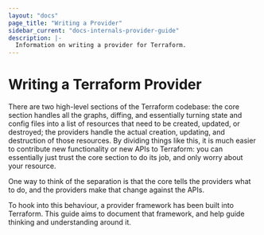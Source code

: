 ```yaml
---
layout: "docs"
page_title: "Writing a Provider"
sidebar_current: "docs-internals-provider-guide"
description: |-
  Information on writing a provider for Terraform.
---
```


# Writing a Terraform Provider
There are two high-level sections of the Terraform codebase: the core section handles all the graphs, diffing, and essentially turning state and config files into a list of resources that need to be created, updated, or destroyed; the providers handle the actual creation, updating, and destruction of those resources. By dividing things like this, it is much easier to contribute new functionality or new APIs to Terraform: you can essentially just trust the core section to do its job, and only worry about your resource.

One way to think of the separation is that the core tells the providers what to do, and the providers make that change against the APIs.

To hook into this behaviour, a provider framework has been built into Terraform. This guide aims to document that framework, and help guide thinking and understanding around it.
